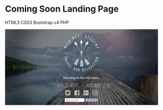 # Coming Soon Landing Page

HTML5
CSS3
Bootstrap v4
PHP

![alt text](https://github.com/rleap/ComingSoon/blob/master/img/screenshot.png "Example Screen Shot")
